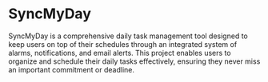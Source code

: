 # SyncMyDay
SyncMyDay is a comprehensive daily task management tool designed to keep users on top of their schedules through an integrated system of alarms, notifications, and email alerts. This project enables users to organize and schedule their daily tasks effectively, ensuring they never miss an important commitment or deadline.
